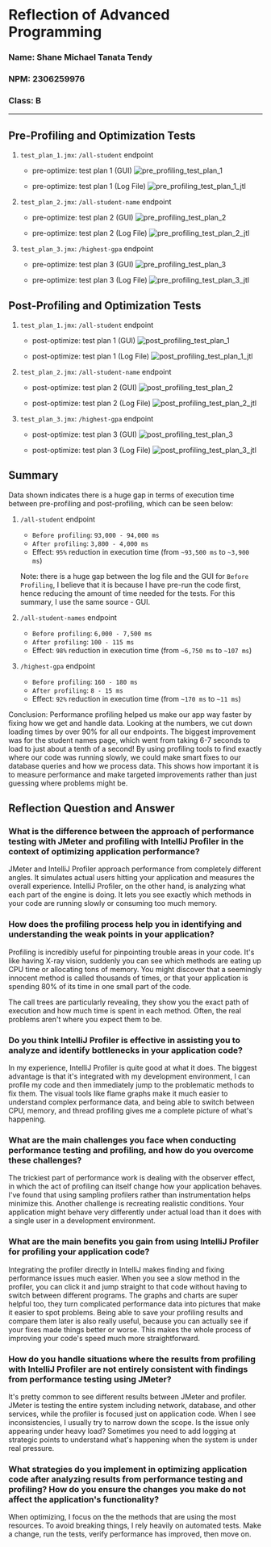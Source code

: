 # Reflection of Advanced Programming
### Name: Shane Michael Tanata Tendy
### NPM: 2306259976
### Class: B

----

## Pre-Profiling and Optimization Tests ##

1. `test_plan_1.jmx`: `/all-student` endpoint
    - pre-optimize: test plan 1 (GUI)
    ![pre_profiling_test_plan_1](test_results\pre-optimize-test-1.jpg)

    - pre-optimize: test plan 1 (Log File)
    ![pre_profiling_test_plan_1_jtl](test_results\pre-optimize-test-1-jtl.jpg)

2. `test_plan_2.jmx`: `/all-student-name` endpoint
    - pre-optimize: test plan 2 (GUI)
    ![pre_profiling_test_plan_2](test_results\pre-optimize-test-2.jpg)

    - pre-optimize: test plan 2 (Log File)
    ![pre_profiling_test_plan_2_jtl](test_results\pre-optimize-test-2-jtl.jpg)

3. `test_plan_3.jmx`: `/highest-gpa` endpoint
    - pre-optimize: test plan 3 (GUI)
    ![pre_profiling_test_plan_3](test_results\pre-optimize-test-3.jpg)

    - pre-optimize: test plan 3 (Log File)
    ![pre_profiling_test_plan_3_jtl](test_results\pre-optimize-test-3-jtl.jpg)

## Post-Profiling and Optimization Tests ##

1. `test_plan_1.jmx`: `/all-student` endpoint
    - post-optimize: test plan 1 (GUI)
    ![post_profiling_test_plan_1](test_results\post-optimize-test-1.jpg)

    - post-optimize: test plan 1 (Log File)
    ![post_profiling_test_plan_1_jtl](test_results\post-optimize-test-1-jtl.jpg)

2. `test_plan_2.jmx`: `/all-student-name` endpoint
    - post-optimize: test plan 2 (GUI)
    ![post_profiling_test_plan_2](test_results\post-optimize-test-2.jpg)

    - post-optimize: test plan 2 (Log File)
    ![post_profiling_test_plan_2_jtl](test_results\post-optimize-test-2-jtl.jpg)

3. `test_plan_3.jmx`: `/highest-gpa` endpoint
    - post-optimize: test plan 3 (GUI)
    ![post_profiling_test_plan_3](test_results\post-optimize-test-3.jpg)

    - post-optimize: test plan 3 (Log File)
    ![post_profiling_test_plan_3_jtl](test_results\post-optimize-test-3-jtl.jpg)

## Summary ##

Data shown indicates there is a huge gap in terms of execution time between pre-profiling and post-profiling, which can be seen below:
1.  `/all-student` endpoint
    - `Before profiling`: `93,000 - 94,000 ms`
    - `After profiling`: `3,800 - 4,000 ms`
    - Effect: `95%` reduction in execution time (from `~93,500 ms` to `~3,900 ms`)

    Note: there is a huge gap between the log file and the GUI for `Before Profiling`, I believe that it is because I have pre-run the code first, hence reducing the amount of time needed for the tests. For this summary, I use the same source - GUI.

2. `/all-student-names` endpoint
    - `Before profiling`: `6,000 - 7,500 ms`
    - `After profiling`: `100 - 115 ms`
    - Effect: `98%` reduction in execution time (from `~6,750 ms` to `~107 ms`)

3. `/highest-gpa` endpoint
    - `Before profiling`: `160 - 180 ms`
    - `After profiling`: `8 - 15 ms`
    - Effect: `92%` reduction in execution time (from `~170 ms` to `~11 ms`)

Conclusion: Performance profiling helped us make our app way faster by fixing how we get and handle data. Looking at the numbers, we cut down loading times by over 90% for all our endpoints. The biggest improvement was for the student names page, which went from taking 6-7 seconds to load to just about a tenth of a second! By using profiling tools to find exactly where our code was running slowly, we could make smart fixes to our database queries and how we process data. This shows how important it is to measure performance and make targeted improvements rather than just guessing where problems might be.


## Reflection Question and Answer ##

### What is the difference between the approach of performance testing with JMeter and profiling with IntelliJ Profiler in the context of optimizing application performance? ###

JMeter and IntelliJ Profiler approach performance from completely different angles. It simulates actual users hitting your application and measures the overall experience. IntelliJ Profiler, on the other hand, is analyzing what each part of the engine is doing. It lets you see exactly which methods in your code are running slowly or consuming too much memory.

### How does the profiling process help you in identifying and understanding the weak points in your application? ###

Profiling is incredibly useful for pinpointing trouble areas in your code. It's like having X-ray vision, suddenly you can see which methods are eating up CPU time or allocating tons of memory. You might discover that a seemingly innocent method is called thousands of times, or that your application is spending 80% of its time in one small part of the code.

The call trees are particularly revealing, they show you the exact path of execution and how much time is spent in each method. Often, the real problems aren't where you expect them to be.

### Do you think IntelliJ Profiler is effective in assisting you to analyze and identify bottlenecks in your application code? ###

In my experience, IntelliJ Profiler is quite good at what it does. The biggest advantage is that it's integrated with my development environment, I can profile my code and then immediately jump to the problematic methods to fix them. The visual tools like flame graphs make it much easier to understand complex performance data, and being able to switch between CPU, memory, and thread profiling gives me a complete picture of what's happening.

### What are the main challenges you face when conducting performance testing and profiling, and how do you overcome these challenges? ###

The trickiest part of performance work is dealing with the observer effect, in which the act of profiling can itself change how your application behaves. I've found that using sampling profilers rather than instrumentation helps minimize this. Another challenge is recreating realistic conditions. Your application might behave very differently under actual load than it does with a single user in a development environment.

### What are the main benefits you gain from using IntelliJ Profiler for profiling your application code? ###

Integrating the profiler directly in IntelliJ makes finding and fixing performance issues much easier. When you see a slow method in the profiler, you can click it and jump straight to that code without having to switch between different programs. The graphs and charts are super helpful too, they turn complicated performance data into pictures that make it easier to spot problems. Being able to save your profiling results and compare them later is also really useful, because you can actually see if your fixes made things better or worse. This makes the whole process of improving your code's speed much more straightforward.

### How do you handle situations where the results from profiling with IntelliJ Profiler are not entirely consistent with findings from performance testing using JMeter? ###

It's pretty common to see different results between JMeter and profiler. JMeter is testing the entire system including network, database, and other services, while the profiler is focused just on application code. When I see inconsistencies, I usually try to narrow down the scope. Is the issue only appearing under heavy load? Sometimes you need to add logging at strategic points to understand what's happening when the system is under real pressure.

### What strategies do you implement in optimizing application code after analyzing results from performance testing and profiling? How do you ensure the changes you make do not affect the application's functionality? ###

When optimizing, I focus on the the methods that are using the most resources. To avoid breaking things, I rely heavily on automated tests. Make a change, run the tests, verify performance has improved, then move on. 
